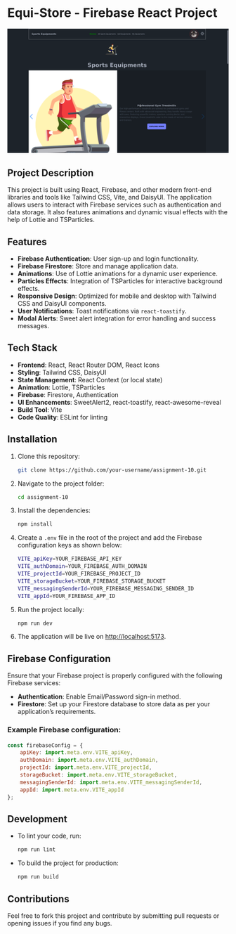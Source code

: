 
# Equi-Store - Firebase React Project
![Equi Store Application Screenshot](./src/assets/equi-store.png)

## Project Description
This project is built using React, Firebase, and other modern front-end libraries and tools like Tailwind CSS, Vite, and DaisyUI. The application allows users to interact with Firebase services such as authentication and data storage. It also features animations and dynamic visual effects with the help of Lottie and TSParticles.

## Features
- **Firebase Authentication**: User sign-up and login functionality.
- **Firebase Firestore**: Store and manage application data.
- **Animations**: Use of Lottie animations for a dynamic user experience.
- **Particles Effects**: Integration of TSParticles for interactive background effects.
- **Responsive Design**: Optimized for mobile and desktop with Tailwind CSS and DaisyUI components.
- **User Notifications**: Toast notifications via `react-toastify`.
- **Modal Alerts**: Sweet alert integration for error handling and success messages.

## Tech Stack
- **Frontend**: React, React Router DOM, React Icons
- **Styling**: Tailwind CSS, DaisyUI
- **State Management**: React Context (or local state)
- **Animation**: Lottie, TSParticles
- **Firebase**: Firestore, Authentication
- **UI Enhancements**: SweetAlert2, react-toastify, react-awesome-reveal
- **Build Tool**: Vite
- **Code Quality**: ESLint for linting

## Installation

1. Clone this repository:
    ```bash
    git clone https://github.com/your-username/assignment-10.git
    ```

2. Navigate to the project folder:
    ```bash
    cd assignment-10
    ```

3. Install the dependencies:
    ```bash
    npm install
    ```

4. Create a `.env` file in the root of the project and add the Firebase configuration keys as shown below:

    ```bash
    VITE_apiKey=YOUR_FIREBASE_API_KEY
    VITE_authDomain=YOUR_FIREBASE_AUTH_DOMAIN
    VITE_projectId=YOUR_FIREBASE_PROJECT_ID
    VITE_storageBucket=YOUR_FIREBASE_STORAGE_BUCKET
    VITE_messagingSenderId=YOUR_FIREBASE_MESSAGING_SENDER_ID
    VITE_appId=YOUR_FIREBASE_APP_ID
    ```

5. Run the project locally:
    ```bash
    npm run dev
    ```

6. The application will be live on [http://localhost:5173](http://localhost:5173).

## Firebase Configuration
Ensure that your Firebase project is properly configured with the following Firebase services:
- **Authentication**: Enable Email/Password sign-in method.
- **Firestore**: Set up your Firestore database to store data as per your application’s requirements.

### Example Firebase configuration:

```js
const firebaseConfig = {
    apiKey: import.meta.env.VITE_apiKey,
    authDomain: import.meta.env.VITE_authDomain,
    projectId: import.meta.env.VITE_projectId,
    storageBucket: import.meta.env.VITE_storageBucket,
    messagingSenderId: import.meta.env.VITE_messagingSenderId,
    appId: import.meta.env.VITE_appId
};
```

## Development

- To lint your code, run:
    ```bash
    npm run lint
    ```

- To build the project for production:
    ```bash
    npm run build
    ```

## Contributions

Feel free to fork this project and contribute by submitting pull requests or opening issues if you find any bugs.
